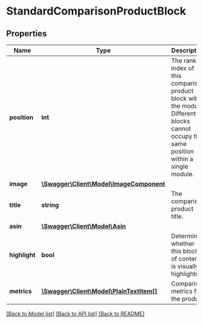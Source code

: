 # StandardComparisonProductBlock

## Properties
Name | Type | Description | Notes
------------ | ------------- | ------------- | -------------
**position** | **int** | The rank or index of this comparison product block within the module. Different blocks cannot occupy the same position within a single module. | 
**image** | [**\Swagger\Client\Model\ImageComponent**](ImageComponent.md) |  | [optional] 
**title** | **string** | The comparison product title. | [optional] 
**asin** | [**\Swagger\Client\Model\Asin**](Asin.md) |  | [optional] 
**highlight** | **bool** | Determines whether this block of content is visually highlighted. | [optional] 
**metrics** | [**\Swagger\Client\Model\PlainTextItem[]**](PlainTextItem.md) | Comparison metrics for the product. | [optional] 

[[Back to Model list]](../README.md#documentation-for-models) [[Back to API list]](../README.md#documentation-for-api-endpoints) [[Back to README]](../README.md)


